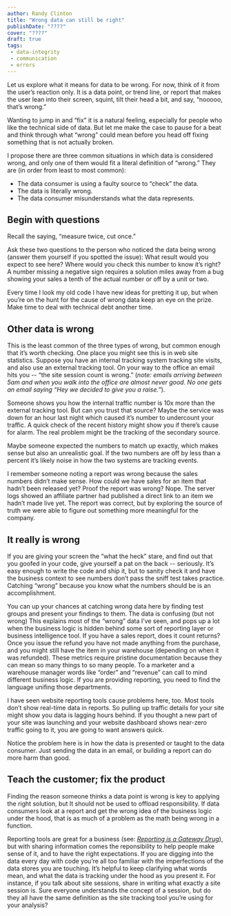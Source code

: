 ```yaml
---
author: Randy Clinton
title: "Wrong data can still be right"
publishDate: "????"
cover: "????"
draft: true
tags: 
 - data-integrity
 - communication
 - errors
---
```


Let us explore what it means for data to be wrong. For now, think of it from the user’s reaction only. It is a data point, or trend line, or report that makes the user lean into their screen, squint, tilt their head a bit, and say, “nooooo, that’s wrong.”  

Wanting to jump in and “fix” it is a natural feeling, especially for people who like the technical side of data. But let me make the case to pause for a beat and think through what “wrong” could mean before you head off fixing something that is not actually broken. 
<!--more-->
I propose there are three common situations in which data is considered wrong, and only one of them would fit a literal definition of “wrong.” They are (in order from least to most common):

<ul>
<li> The data consumer is using a faulty source to “check” the data.
<li> The data is literally wrong. 
<li> The data consumer misunderstands what the data represents. 
</ul>

## Begin with questions
Recall the saying, “measure twice, cut once.” 

Ask these two questions to the person who noticed the data being wrong (answer them yourself if you spotted the issue): What result would you expect to see here? Where would you check this number to know it’s right? A number missing a negative sign requires a solution miles away from a bug showing your sales a tenth of the actual number or off by a unit or two.

Every time I look my old code I have new ideas for pretting it up, but when you’re on the hunt for the cause of wrong data keep an eye on the prize. Make time to deal with technical debt another time. 

## Other data is wrong
This is the least common of the three types of wrong, but common enough that it’s worth checking. One place you might see this is in web site statistics. Suppose you have an internal tracking system tracking site visits, and also use an external tracking tool. On your way to the office an email hits you -- “the site session count is wrong.” (_note: emails arriving between 5am and when you walk into the office are almost never good. No one gets an email saying “Hey we decided to give you a raise.”_). 

Someone shows you how the internal traffic number is 10x more than the external tracking tool. But can you trust that source? Maybe the service was down for an hour last night which caused it’s number to undercount your traffic. A quick check of the recent history might show you if there’s cause for alarm. The real problem might be the tracking of the secondary source.

Maybe someone expected the numbers to match up exactly, which makes sense but also an unrealistic goal. If the two numbers are off by less than a percent it’s likely noise in how the two systems are tracking events. 

I remember someone noting a report was wrong because the sales numbers didn’t make sense. How could we have sales for an item that hadn’t been released yet? Proof the report was wrong? Nope. The server logs showed an affiliate partner had published a direct link to an item we hadn’t made live yet. The report was correct, but by exploring the source of truth we were able to figure out something more meaningful for the company.

## It really is wrong
If you are giving your screen the “what the heck” stare, and find out that you goofed in your code, give yourself a pat on the back -- seriously. It’s easy enough to write the code and ship it, but to sanity check it and have the business context to see numbers don’t pass the sniff test takes practice. Catching “wrong” because you know what the numbers should be is an accomplishment. 

You can up your chances at catching wrong data here by finding test groups and present your findings to them. 
The data is confusing (but not wrong)
This explains most of the “wrong” data I’ve seen, and pops up a lot when the business logic is hidden behind some sort of reporting layer or business intelligence tool. If you have a sales report, does it count returns? Once you issue the refund you have not made anything from the purchase, and you might still have the item in your warehouse (depending on when it was refunded). These metrics require pristine documentation because they can mean so many things to so many people. To a marketer and a warehouse manager words like “order” and “revenue” can call to mind different business logic. If you are providing reporting, you need to find the language unifing those departments. 

I have seen website reporting tools cause problems here, too. Most tools don’t show real-time data in reports. So pulling up traffic details for your site might show you data is lagging hours behind. If you thought a new part of your site was launching and your website dashboard shows near-zero traffic going to it, you are going to want answers quick. 

Notice the problem here is in how the data is presented or taught to the data consumer. Just sending the data in an email, or building a report can do more harm than good.

## Teach the customer; fix the product
Finding the reason someone thinks a data point is wrong is key to applying the right solution, but It should not be used to offload responsibility. If data consumers look at a report and get the wrong idea of the business logic under the hood, that is as much of a problem as the math being wrong in a function. 

Reporting tools are great for a business (see: [_Reporting is a Gateway Drug_](https://www.locallyoptimistic.com/post/reporting-is-a-gateway-drug/)), but with sharing information comes the reponsibility to help people make sense of it, and to have the right expectations. If you are digging into the data every day with code you’re all too familiar with the imperfections of the data stores you are touching. It’s helpful to keep clarifying what words mean, and what the data is tracking under the hood as you present it. For instance, if you talk about site sessions, share in writing what exactly a site session is. Sure everyone understands the concept of a session, but do they all have the same definition as the site tracking tool you’re using for your analysis? 
